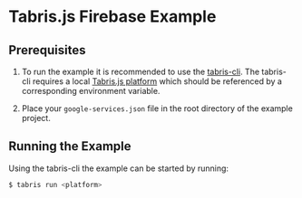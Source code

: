 # Tabris.js Firebase Example

## Prerequisites

1. To run the example it is recommended to use the [tabris-cli](https://www.npmjs.com/package/tabris-cli). The tabris-cli requires a local [Tabris.js platform](https://tabrisjs.com/download) which should be referenced by a corresponding environment variable.

2. Place your `google-services.json` file in the root directory of the example project.

## Running the Example

Using the tabris-cli the example can be started by running:

```sh
$ tabris run <platform>
```
